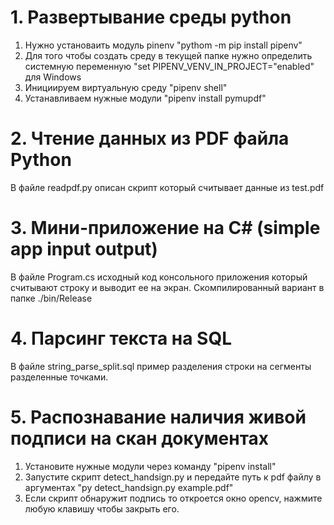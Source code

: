 # 1. Развертывание среды python
1. Нужно установаить модуль pinenv "pythom -m pip install pipenv"
2. Для того чтобы создать среду в текущей папке нужно определить системную переменную "set PIPENV_VENV_IN_PROJECT="enabled" для Windows
3. Инициируем виртуальную среду "pipenv shell"
4. Устанавливаем нужные модули "pipenv install pymupdf"
# 2. Чтение данных из PDF файла Python
В файле readpdf.py описан скрипт который считывает данные из test.pdf
# 3. Мини-приложение на C# (simple app input output)
В файле Program.cs исходный код консольного приложения который считывают строку и выводит ее на экран.
Скомпилированный вариант в папке ./bin/Release
# 4. Парсинг текста на SQL
В файле string_parse_split.sql пример разделения строки на сегменты разделенные точками.
# 5. Распознавание наличия живой подписи на скан документах
1. Установите нужные модули через команду "pipenv install"
2. Запустите скрипт detect_handsign.py и передайте путь к pdf файлу в аргументах "py detect_handsign.py example.pdf"
3. Если скрипт обнаружит подпись то откроется окно opencv, нажмите любую клавишу чтобы закрыть его.
